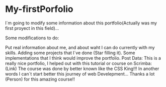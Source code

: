 # My-firstPorfolio

I´m going to modify some information about this portfolio(Actually was my first proyect in this field)...

Some modifications to do:

Put real information about me, and about waht I can do currently with my skills.
Adding some projects that I´ve done (Star filling it).
Some implementations that I think would improve the portfolio.
Post Data: This is a really nice portfolio, I helped out with this tutorial or course on Scrimba: (Link) The course was done by better known like the CSS King!!! In another words I can´t start better this journey of web Develepment... Thanks a lot (Person) for this amazing course!!
